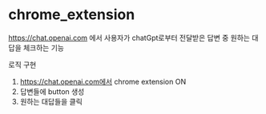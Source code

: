 # chrome_extension
https://chat.openai.com 에서 사용자가 chatGpt로부터 전달받은 답변 중 원하는 대답을 체크하는 기능

로직 구현
1. https://chat.openai.com에서 chrome extension ON
2. 답변들에 button 생성
3. 원하는 대답들을 클릭
